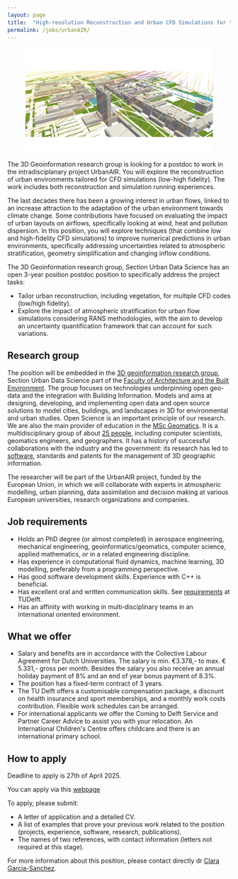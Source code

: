 ```yaml
---
layout: page
title:  "High-resolution Reconstruction and Urban CFD Simulations for the Digital Twin of the Earth (UrbanAIR)"
permalink: /jobs/urbanAIR/
---
```


<figure class="image">
  <img src="urbanAIR.png" width="600">
</figure>

The 3D Geoinformation research group is looking for a postdoc to work in the intradisciplanary project UrbanAIR.
You will explore the reconstruction of urban environments tailored for CFD simulations (low-high fidelity). The work includes both reconstruction and simulation running experiences.

The last decades there has been a growing interest in urban flows, linked to an increase attraction to the adaptation of the urban environment towards climate change. Some contributions have focused on evaluating the impact of urban layouts on airflows, specifically looking at wind, heat and pollution dispersion. In this position, you will explore techniques (that combine low and high-fidelity CFD simulations) to improve numerical predictions in urban environments, specifically addressing uncertainties related to atmospheric stratification, geometry simplification and changing inflow conditions.

The 3D Geoinformation research group, Section Urban Data Science has an open 3-year position postdoc position to specifically address the project tasks:

- Tailor urban reconstruction, including vegetation, for multiple CFD codes (low/high fidelity).
- Explore the impact of atmospheric stratification for urban flow simulations considering RANS methodologies, with the aim to develop an uncertainty quantification framework that can account for such variations.
 
## Research group

The position will be embedded in the [3D geoinformation research group](https://3d.bk.tudelft.nl), Section Urban Data Science part of the [Faculty of Architecture and the Built Environment](https://www.tudelft.nl/en/architecture-and-the-built-environment).
The group focuses on technologies underpinning open geo-data and the integration with Building Information. Models and aims at designing, developing, and implementing open data and open source solutions to model cities, buildings, and landscapes in 3D for environmental and urban studies.
Open Science is an important principle of our research.
We are also the main provider of education in the [MSc Geomatics](http://geomatics.tudelft.nl).
It is a multidisciplinary group of about [25 people](https://3d.bk.tudelft.nl/about/#people), including computer scientists, geomatics engineers, and geographers.
It has a history of successful collaborations with the industry and the government: its research has led to [software](https://github.com/tudelft3d), standards and patents for the management of 3D geographic information.

The researcher will be part of the UrbanAIR project, funded by the European Union, in which we will collaborate with experts in atmospheric modelling, urban planning, data assimilation and decision making at various European universities, research organizations and companies.

## Job requirements

- Holds an PhD degree (or almost completed) in aerospace engineering, mechanical engineering, geoinformatics/geomatics, computer science, applied mathematics, or in a related engineering discipline.
- Has experience in computational fluid dynamics, machine learning, 3D modelling, preferably from a programming perspective.
- Has good software development skills. Experience with C++ is beneficial.
- Has excellent oral and written communication skills. See [requirements](https://www.tudelft.nl/onderwijs/opleidingen/phd/admission) at TUDelft. 
- Has an affinity with working in multi‐disciplinary teams in an international oriented environment.

## What we offer
- Salary and benefits are in accordance with the Collective Labour Agreement for Dutch Universities. The salary is min. €3.378,- to max. € 5.331,- gross per month. Besides the salary you also receive an annual holiday payment of 8% and an end of year bonus payment of 8.3%.
- The position has a fixed-term contract of 3 years.
- The TU Delft offers a customisable compensation package, a discount on health insurance and sport memberships, and a monthly work costs contribution. Flexible work schedules can be arranged.
- For international applicants we offer the Coming to Delft Service and Partner Career Advice to assist you with your relocation. An International Children's Centre offers childcare and there is an international primary school.

## How to apply

<div class="alert alert-info" role="alert">
Deadline to apply is 27th of April 2025.
</div>

You can apply via this [webpage](https://careers.tudelft.nl/job/Delft-Postdoc-High-Resolution-Reconstruction-and-Urban-CFD-%28UrbanAIR%29-2628-CD/817228302/)

To apply, please submit:
- A letter of application and a detailed CV.
- A list of examples that prove your previous work related to the position (projects, experience, software, research, publications).
- The names of two references, with contact information (letters not required at this stage).

For more information about this position, please contact directly dr [Clara Garcia-Sanchez](https://3d.bk.tudelft.nl/gsclara).

